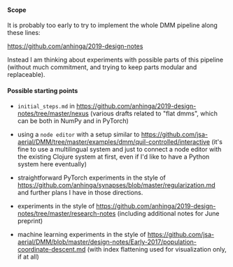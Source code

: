 #### Scope

It is probably too early to try to implement the whole DMM pipeline along these lines:

https://github.com/anhinga/2019-design-notes

Instead I am thinking about experiments with possible parts of this pipeline 
(without much commitment, and trying to keep parts modular and replaceable).

#### Possible starting points

  * `initial_steps.md` in https://github.com/anhinga/2019-design-notes/tree/master/nexus 
    (various drafts related to "flat dmms", which can be both in NumPy and in PyTorch)

  * using a `node editor` with a setup similar to
    https://github.com/jsa-aerial/DMM/tree/master/examples/dmm/quil-controlled/interactive
    (it's fine to use a multilingual system and just to connect a node editor with
    the existing Clojure system at first, even if I'd like to have a Python system here
    eventually)
    
  * straightforward PyTorch experiments in the style of 
    https://github.com/anhinga/synapses/blob/master/regularization.md  
    and further plans I have in those directions.
    
  * experiments in the style of
    https://github.com/anhinga/2019-design-notes/tree/master/research-notes
    (including additional notes for June preprint)
    
  * machine learning experiments in the style of
    https://github.com/jsa-aerial/DMM/blob/master/design-notes/Early-2017/population-coordinate-descent.md
    (with index flattening used for visualization only, if at all)
    
